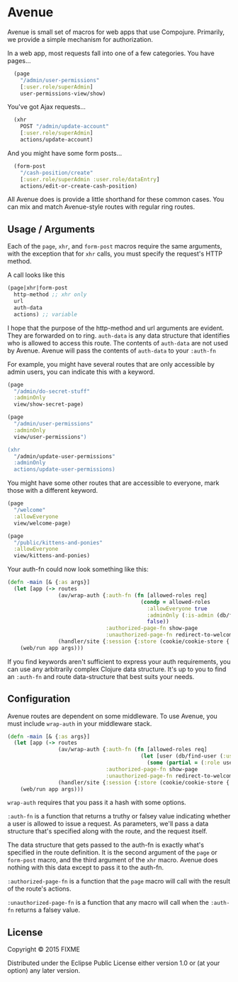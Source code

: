 # Avenue

Avenue is small set of macros for web apps that use Compojure. Primarily, we provide a simple mechanism for authorization.

In a web app, most requests fall into one of a few categories. You have pages...

```Clojure
  (page
    "/admin/user-permissions"
    [:user.role/superAdmin]
    user-permissions-view/show)
```

You've got Ajax requests...
```Clojure
  (xhr
    POST "/admin/update-account"
    [:user.role/superAdmin]
    actions/update-account)
```

And you might have some form posts...
```Clojure
  (form-post
    "/cash-position/create"
    [:user.role/superAdmin :user.role/dataEntry]
    actions/edit-or-create-cash-position)
```

All Avenue does is provide a little shorthand for these common cases. You can mix and match Avenue-style routes with regular ring routes.

## Usage / Arguments

Each of the `page`, `xhr`, and `form-post` macros require the same arguments, with the exception that for `xhr` calls, you must specify the request's HTTP method.

A call looks like this
```Clojure
(page|xhr|form-post
  http-method ;; xhr only
  url
  auth-data
  actions) ;; variable
```

I hope that the purpose of the http-method and url arguments are evident. They
are forwarded on to ring. `auth-data` is any data structure that identifies who is allowed to access this route.
The contents of `auth-data` are not used by Avenue. Avenue will pass the contents of `auth-data` to your `:auth-fn`

For example, you might have several routes that are only accessible by admin users, you can indicate this with a keyword.

```Clojure
(page
  "/admin/do-secret-stuff"
  :adminOnly
  view/show-secret-page)

(page
  "/admin/user-permissions"
  :adminOnly
  view/user-permissions")

(xhr
  "/admin/update-user-permissions"
  :adminOnly
  actions/update-user-permissions)
```

You might have some other routes that are accessible to everyone, mark those with a different keyword.

```Clojure
(page
  "/welcome"
  :allowEveryone
  view/welcome-page)

(page
  "/public/kittens-and-ponies"
  :allowEveryone
  view/kittens-and-ponies)
```

Your auth-fn could now look something like this:

```Clojure
(defn -main [& {:as args}]
  (let [app (-> routes
                (av/wrap-auth {:auth-fn (fn [allowed-roles req]
                                          (condp = allowed-roles
                                            :allowEveryone true
                                            :adminOnly (:is-admin (db/find-user (:user-id (:session req))))
                                            false))
                               :authorized-page-fn show-page
                               :unauthorized-page-fn redirect-to-welcome-page})
                (handler/site {:session {:store (cookie/cookie-store {:key "this is a secret"})}}))]
    (web/run app args)))
```

If you find keywords aren't sufficient to express your auth requirements, you
can use any arbitrarily complex Clojure data structure. It's up to you to find
an `:auth-fn` and route data-structure that best suits your needs.

## Configuration

Avenue routes are dependent on some middleware. To use Avenue, you must include `wrap-auth` in your middleware stack.

```Clojure
(defn -main [& {:as args}]
  (let [app (-> routes
                (av/wrap-auth {:auth-fn (fn [allowed-roles req]
                                          (let [user (db/find-user (:user-id (:session req)))]
                                            (some (partial = (:role user)) allowed-roles)))
                               :authorized-page-fn show-page
                               :unauthorized-page-fn redirect-to-welcome-page})
                (handler/site {:session {:store (cookie/cookie-store {:key "this is a secret"})}}))]
    (web/run app args)))
```

`wrap-auth` requires that you pass it a hash with some options.

`:auth-fn` is a function that returns a truthy or falsey value indicating whether a user is allowed to issue a request. As parameters, we'll pass a data structure that's specified along with the route, and the request itself.

The data structure that gets passed to the auth-fn is exactly what's specified in the route definition. It is the second argument of the `page` or `form-post` macro, and the third argument of the `xhr` macro. Avenue does nothing with this data except to pass it to the auth-fn.

`:authorized-page-fn` is a function that the `page` macro will call with the result of the route's actions.

`:unauthorized-page-fn` is a function that any macro will call when the `:auth-fn` returns a falsey value.

## License

Copyright © 2015 FIXME

Distributed under the Eclipse Public License either version 1.0 or (at
your option) any later version.
